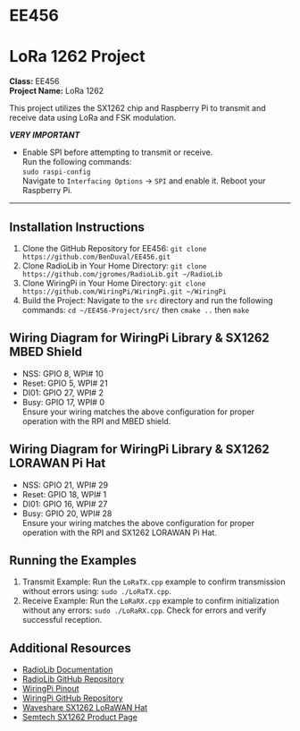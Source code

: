 # EE456
# LoRa 1262 Project

**Class:** EE456  
**Project Name:** LoRa 1262

This project utilizes the SX1262 chip and Raspberry Pi to transmit and receive data using LoRa and FSK modulation.

***********VERY IMPORTANT***********
- Enable SPI before attempting to transmit or receive.   
Run the following commands:                              
`sudo raspi-config`                                      
Navigate to `Interfacing Options` -> `SPI` and enable it.
Reboot your Raspberry Pi.                                
**********************************************************

## Installation Instructions

1. Clone the GitHub Repository for EE456: 
`git clone https://github.com/BenDuval/EE456.git`
2. Clone RadioLib in Your Home Directory: 
`git clone https://github.com/jgromes/RadioLib.git ~/RadioLib`
3. Clone WiringPi in Your Home Directory: 
`git clone https://github.com/WiringPi/WiringPi.git ~/WiringPi`
4. Build the Project: 
Navigate to the `src` directory and run the following commands: 
`cd ~/EE456-Project/src/` 
then `cmake ..` then `make`

## Wiring Diagram for WiringPi Library & SX1262 MBED Shield
- NSS: GPIO 8, WPI# 10  
- Reset: GPIO 5, WPI# 21  
- DI01: GPIO 27, WPI# 2  
- Busy: GPIO 17, WPI# 0  
Ensure your wiring matches the above configuration for proper operation with the RPI and MBED shield.

## Wiring Diagram for WiringPi Library & SX1262 LORAWAN Pi Hat 
- NSS: GPIO 21, WPI# 29  
- Reset: GPIO 18, WPI# 1  
- DI01: GPIO 16, WPI# 27  
- Busy: GPIO 20, WPI# 28  
Ensure your wiring matches the above configuration for proper operation with the RPI and SX1262 LORAWAN Pi Hat.

## Running the Examples

1. Transmit Example: 
Run the `LoRaTX.cpp` example to confirm transmission without errors using: `sudo ./LoRaTX.cpp`.
2. Receive Example: 
Run the `LoRaRX.cpp` example to confirm initialization without any errors: `sudo ./LoRaRX.cpp`. Check for errors and verify successful reception.

## Additional Resources

- [RadioLib Documentation](https://jgromes.github.io/RadioLib/index.html)
- [RadioLib GitHub Repository](https://github.com/jgromes/RadioLib)
- [WiringPi Pinout](https://pinout.xyz/pinout/wiringpi)
- [WiringPi GitHub Repository](https://github.com/WiringPi/WiringPi)
- [Waveshare SX1262 LoRaWAN Hat](https://www.waveshare.com/sx1262-lorawan-hat.htm)
- [Semtech SX1262 Product Page](https://www.semtech.com/products/wireless-rf/lora-connect/sx1262)
